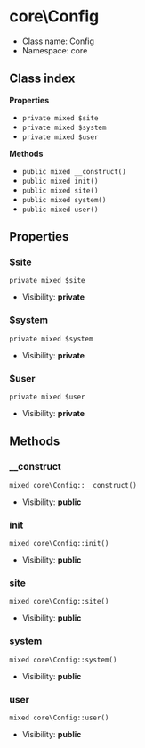 # core\Config






* Class name: Config
* Namespace: core




## Class index

**Properties**
* `private mixed $site`
* `private mixed $system`
* `private mixed $user`

**Methods**
* `public mixed __construct()`
* `public mixed init()`
* `public mixed site()`
* `public mixed system()`
* `public mixed user()`







Properties
----------


### $site

```
private mixed $site
```





* Visibility: **private**


### $system

```
private mixed $system
```





* Visibility: **private**


### $user

```
private mixed $user
```





* Visibility: **private**


Methods
-------


### __construct

```
mixed core\Config::__construct()
```





* Visibility: **public**



### init

```
mixed core\Config::init()
```





* Visibility: **public**



### site

```
mixed core\Config::site()
```





* Visibility: **public**



### system

```
mixed core\Config::system()
```





* Visibility: **public**



### user

```
mixed core\Config::user()
```





* Visibility: **public**


